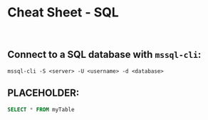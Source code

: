 # Cheat Sheet - SQL

<br>

## Connect to a SQL database with `mssql-cli`:
```shell
mssql-cli -S <server> -U <username> -d <database>
```

## PLACEHOLDER:
```sql
SELECT * FROM myTable
```

<!--
Flytta in Lathund.sql hit istället!
-->